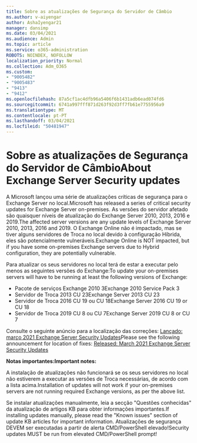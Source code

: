 ```yaml
---
title: Sobre as atualizações de Segurança do Servidor de Câmbio
ms.author: v-aiyengar
author: AshaIyengar21
manager: dansimp
ms.date: 03/04/2021
ms.audience: Admin
ms.topic: article
ms.service: o365-administration
ROBOTS: NOINDEX, NOFOLLOW
localization_priority: Normal
ms.collection: Adm_O365
ms.custom:
- "9005482"
- "9005483"
- "9413"
- "9412"
ms.openlocfilehash: 87a5cf1ac4dfb96a5406f6b1431adb6ead074fd6
ms.sourcegitcommit: 6741a997fff871d263f92d3ff7fb61e7755956a9
ms.translationtype: MT
ms.contentlocale: pt-PT
ms.lasthandoff: 03/04/2021
ms.locfileid: "50481947"
---
```

# <a name="about-exchange-server-security-updates"></a><span data-ttu-id="6a643-102">Sobre as atualizações de Segurança do Servidor de Câmbio</span><span class="sxs-lookup"><span data-stu-id="6a643-102">About Exchange Server Security updates</span></span>

<span data-ttu-id="6a643-103">A Microsoft lançou uma série de atualizações críticas de segurança para o Exchange Server no local.</span><span class="sxs-lookup"><span data-stu-id="6a643-103">Microsoft has released a series of critical security updates for Exchange Server on-premises.</span></span> <span data-ttu-id="6a643-104">As versões do servidor afetado são quaisquer níveis de atualização do Exchange Server 2010, 2013, 2016 e 2019.</span><span class="sxs-lookup"><span data-stu-id="6a643-104">The affected server versions are any update levels of Exchange Server 2010, 2013, 2016 and 2019.</span></span> <span data-ttu-id="6a643-105">O Exchange Online não é impactado, mas se tiver alguns servidores de Troca no local devido à configuração Híbrida, eles são potencialmente vulneráveis.</span><span class="sxs-lookup"><span data-stu-id="6a643-105">Exchange Online is NOT impacted, but if you have some on-premises Exchange servers due to Hybrid configuration, they are potentially vulnerable.</span></span>

<span data-ttu-id="6a643-106">Para atualizar os seus servidores no local terá de estar a executar pelo menos as seguintes versões do Exchange:</span><span class="sxs-lookup"><span data-stu-id="6a643-106">To update your on-premises servers will have to be running at least the following versions of Exchange:</span></span>

- <span data-ttu-id="6a643-107">Pacote de serviços Exchange 2010 3</span><span class="sxs-lookup"><span data-stu-id="6a643-107">Exchange 2010 Service Pack 3</span></span>
- <span data-ttu-id="6a643-108">Servidor de Troca 2013 CU 23</span><span class="sxs-lookup"><span data-stu-id="6a643-108">Exchange Server 2013 CU 23</span></span>
- <span data-ttu-id="6a643-109">Servidor de Troca 2016 CU 19 ou CU 18</span><span class="sxs-lookup"><span data-stu-id="6a643-109">Exchange Server 2016 CU 19 or CU 18</span></span>
- <span data-ttu-id="6a643-110">Servidor de Troca 2019 CU 8 ou CU 7</span><span class="sxs-lookup"><span data-stu-id="6a643-110">Exchange Server 2019 CU 8 or CU 7</span></span>

<span data-ttu-id="6a643-111">Consulte o seguinte anúncio para a localização das correções: [Lançado: março 2021 Exchange Server Security Updates](https://techcommunity.microsoft.com/t5/exchange-team-blog/released-march-2021-exchange-server-security-updates/ba-p/2175901)</span><span class="sxs-lookup"><span data-stu-id="6a643-111">Please see the following announcement for location of fixes: [Released: March 2021 Exchange Server Security Updates](https://techcommunity.microsoft.com/t5/exchange-team-blog/released-march-2021-exchange-server-security-updates/ba-p/2175901)</span></span>

<span data-ttu-id="6a643-112">**Notas importantes:**</span><span class="sxs-lookup"><span data-stu-id="6a643-112">**Important notes:**</span></span>

<span data-ttu-id="6a643-113">A instalação de atualizações não funcionará se os seus servidores no local não estiverem a executar as versões de Troca necessárias, de acordo com a lista acima.</span><span class="sxs-lookup"><span data-stu-id="6a643-113">Installation of updates will not work if your on-premises servers are not running required Exchange versions, as per the above list.</span></span>

<span data-ttu-id="6a643-114">Se instalar atualizações manualmente, leia a secção "Questões conhecidas" da atualização de artigos KB para obter informações importantes.</span><span class="sxs-lookup"><span data-stu-id="6a643-114">If installing updates manually, please read the "Known issues" section of update KB articles for important information.</span></span> <span data-ttu-id="6a643-115">Atualizações de segurança DEVEM ser executadas a partir de alerta CMD/PowerShell elevado!</span><span class="sxs-lookup"><span data-stu-id="6a643-115">Security updates MUST be run from elevated CMD/PowerShell prompt!</span></span>
